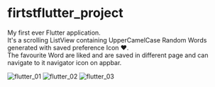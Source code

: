 # firtstflutter_project
My first ever Flutter application.<br>
It's a scrolling ListView containing UpperCamelCase Random Words generated with saved preference Icon ❤️.<br>
The favourite Word are liked and are saved in different page and can navigate to it navigator icon on appbar.<br>

![flutter_01](https://user-images.githubusercontent.com/83746123/167286784-a62d1537-51b7-4721-9279-b34722e9b147.png)
![flutter_02](https://user-images.githubusercontent.com/83746123/167286791-0d4897de-aaa7-437a-b87e-3389744ec27e.png)
![flutter_03](https://user-images.githubusercontent.com/83746123/167286796-bacaf116-2908-4fc2-81d0-812fe34c415a.png)
